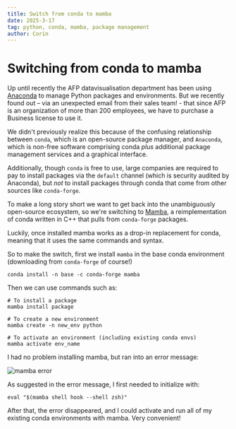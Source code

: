 ```yaml
---
title: Switch from conda to mamba
date: 2025-3-17
tag: python, conda, mamba, package management
author: Corin
---
```


# Switching from conda to mamba

Up until recently the AFP datavisualisation department has been using [Anaconda](https://www.anaconda.com/) to manage Python packages and environments. But we recently found out – via an unexpected email from their sales team! - that since AFP is an organization of more than 200 employees, we have to purchase a Business license to use it. 

We didn't previously realize this because of the confusing relationship between `conda`, which is an open-source package manager, and `Anaconda`, which is non-free software comprising conda *plus* additional package management services and a graphical interface. 

Additionally, though `conda` is free to use, large companies are required to pay to install packages via the `default` channel (which is security audited by Anaconda), but *not* to install packages through conda that come from other sources like `conda-forge`.

To make a long story short we want to get back into the unambiguously open-source ecosystem, so we're switching to [Mamba](https://mamba.readthedocs.io/en/latest/), a reimplementation of conda written in C++ that pulls from `conda-forge` packages.

Luckily, once installed mamba works as a drop-in replacement for conda, meaning that it uses the same commands and syntax. 

So to make the switch, first we install `mamba` in the base conda environment (downloading from `conda-forge` of course!)

```
conda install -n base -c conda-forge mamba
```

Then we can use commands such as:

```
# To install a package
mamba install package

# To create a new environment
mamba create -n new_env python

# To activate an environment (including existing conda envs)
mamba activate env_name
```

I had no problem installing mamba, but ran into an error message:

![mamba error](/images/2025/mambaerror.png)

As suggested in the error message, I first needed to initialize with:

```
eval "$(mamba shell hook --shell zsh)"
```

After that, the error disappeared, and I could activate and run all of my existing conda environments with mamba. Very convenient!